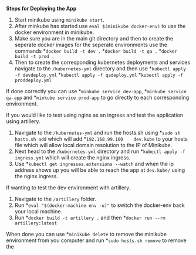 **Steps for Deploying the App**
1. Start minikube using `minikube start`.
2. After minkube has started use `eval $(minikube docker-env)` to use the docker environment in minikube.
3. Make sure you are in the main git directory and then to create the seperate docker images for the seperate      environments use the commands 
  *`docker build -t dev .`
  *`docker build -t qa .`
  *`docker build -t prod .`
4. Then to create the corresponding kubernetes deployments and services navigate to the `/kubernetes-yml` directory and then use
  *`kubectl apply -f devdeploy.yml`
  *`kubectl apply -f qadeploy.yml`
  *`kubectl apply -f proddeploy.yml`

If done correctly you can use *`minkube service dev-app`, *`minkube service qa-app` and *`minkube service prod-app` to go directly to each corresponding environment.

If you would like to test using nginx as an ingress and test the application using artillery.

1. Navigate to the `/kubernetes-yml` and run the hosts.sh using *`sudo sh hosts.sh add` which will add *`192.168.99.100    dev.kube` to your hosts file which will allow local domain resolution to the IP of Minikube.
2. Next head to the `/kubernetes-yml` directory and run *`kubectl apply -f ingress.yml` which will create the nginx ingress.
3. Use *`kubectl get ingresses.extensions --watch` and when the ip address shows up you will be able to reach the app at `dev.kube/` using the nginx ingress.

If wanting to test the dev environment with artillery.

1. Navigate to the `/artillery` folder.
2. Run *`eval "$(docker-machine env -u)"` to switch the docker-env back your local machine.
3. Run *`docker build -t artillery .` and then *`docker run --rm artillery:latest`

When done you can use *`minikube delete` to remove the minikube environment from you computer and run *`sudo hosts.sh remove` to remove the 